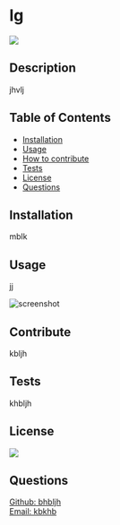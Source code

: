 # lg

  <a href="https://opensource.org/licenses/MIT">
  <img src="https://img.shields.io/badge/License-CC%20BY--NC%204.0-lightgrey.svg"></a>

  ## Description
  jhvlj

  ## Table of Contents
  - [Installation](#installation)
  - [Usage](#usage)
  - [How to contribute](#contribute)
  - [Tests](#tests)
  - [License](#license)
  - [Questions](#questions)

  ## Installation
  mblk

  ## Usage
  jj

  ![screenshot](jhjlh)

  ## Contribute
  kbljh

  ## Tests
  khbljh

  ## License

  <a href="https://opensource.org/licenses/MIT">
<img src="https://img.shields.io/badge/License-CC%20BY--NC%204.0-lightgrey.svg"></a>




  ## Questions
  [Github: bhbljh](https://github.com/bhbljh)
  <br>
  [Email: kbkhb](mailto:kbkhb)
